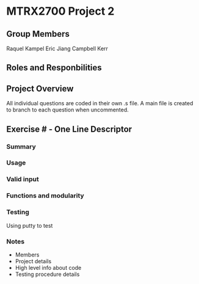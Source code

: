 # MTRX2700 Project 2

## Group Members
Raquel Kampel
Eric Jiang
Campbell Kerr

## Roles and Responbilities


## Project Overview
All individual questions are coded in their own .s file. A main file is created to branch to each question when uncommented. 

## Exercise # - One Line Descriptor

### Summary

### Usage

### Valid input

### Functions and modularity

### Testing
Using putty to test

### Notes
- Members
- Project details
- High level info about code
- Testing procedure details
